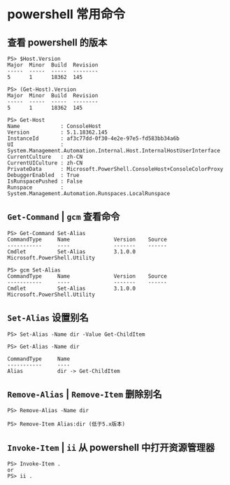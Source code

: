 # powershell 常用命令

## 查看 powershell 的版本

```shell
PS> $Host.Version
Major  Minor  Build  Revision
-----  -----  -----  --------
5      1      18362  145

PS> (Get-Host).Version
Major  Minor  Build  Revision
-----  -----  -----  --------
5      1      18362  145

PS> Get-Host
Name             : ConsoleHost
Version          : 5.1.18362.145
InstanceId       : af3c77dd-0f30-4e2e-97e5-fd583bb34a6b
UI               : System.Management.Automation.Internal.Host.InternalHostUserInterface
CurrentCulture   : zh-CN
CurrentUICulture : zh-CN
PrivateData      : Microsoft.PowerShell.ConsoleHost+ConsoleColorProxy
DebuggerEnabled  : True
IsRunspacePushed : False
Runspace         : System.Management.Automation.Runspaces.LocalRunspace
```

## `Get-Command` | `gcm` 查看命令

```shell
PS> Get-Command Set-Alias
CommandType     Name              Version    Source
-----------     ----              -------    ------
Cmdlet          Set-Alias         3.1.0.0    Microsoft.PowerShell.Utility

PS> gcm Set-Alias
CommandType     Name              Version    Source
-----------     ----              -------    ------
Cmdlet          Set-Alias         3.1.0.0    Microsoft.PowerShell.Utility
```

## `Set-Alias` 设置别名

```shell
PS> Set-Alias -Name dir -Value Get-ChildItem

PS> Get-Alias -Name dir

CommandType     Name
-----------     ----
Alias           dir -> Get-ChildItem
```

## `Remove-Alias` | `Remove-Item` 删除别名

```shell
PS> Remove-Alias -Name dir

PS> Remove-Item Alias:dir (低于5.x版本)
```

## `Invoke-Item` | `ii` 从 powershell 中打开资源管理器

```shell
PS> Invoke-Item .
or
PS> ii .
```